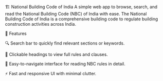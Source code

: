 🏗️ National Building Code of India
A simple web app to browse, search, and read the National Building Code (NBC) of India with ease.
The National Building Code of India is a comprehensive building code to regulate building construction activities across India.


🚀 Features

🔍 Search bar to quickly find relevant sections or keywords.

🧭 Clickable headings to view full rules and clauses.

📖 Easy-to-navigate interface for reading NBC rules in detail.

⚡ Fast and responsive UI with minimal clutter.
